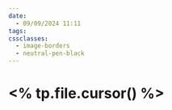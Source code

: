 ```yaml
---
date:
  - 09/09/2024 11:11
tags: 
cssclasses:
  - image-borders
  - neutral-pen-black
---
```

# <% tp.file.cursor() %>
